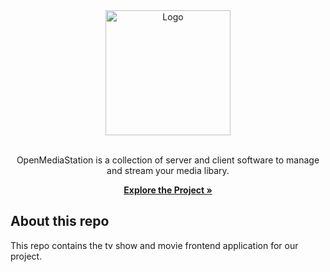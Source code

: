 <div align="center">
  <a href="https://github.com/OpenMediaStation">
    <img src="https://openmediastation.org/assets/logo/logo.svg" alt="Logo" width="200" height="200">
  </a>

<br>
<br>

OpenMediaStation is a collection of server and client software to manage and stream your media libary.

<p align="center">

<a href="https://openmediastation.org"><strong>Explore the Project »</strong></a>
  </p>
</div>

## About this repo

This repo contains the tv show and movie frontend application for our project.

